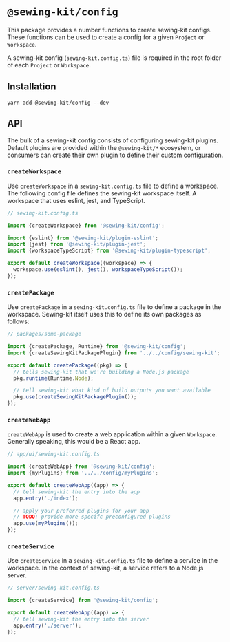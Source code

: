# `@sewing-kit/config`

This package provides a number functions to create sewing-kit configs. These functions can be used to create a config for a given `Project` or `Workspace`.

A sewing-kit config (`sewing-kit.config.ts`) file is required in the root folder of each `Project` or `Workspace`.

## Installation

```
yarn add @sewing-kit/config --dev
```

## API

The bulk of a sewing-kit config consists of configuring sewing-kit plugins. Default plugins are provided within the `@sewing-kit/*` ecosystem, or consumers can create their own plugin to define their custom configuration.

### `createWorkspace`

Use `createWorkspace` in a `sewing-kit.config.ts` file to define a workspace. The following config file defines the sewing-kit workspace itself. A workspace that uses eslint, jest, and TypeScript.

```ts
// sewing-kit.config.ts

import {createWorkspace} from '@sewing-kit/config';

import {eslint} from '@sewing-kit/plugin-eslint';
import {jest} from '@sewing-kit/plugin-jest';
import {workspaceTypeScript} from '@sewing-kit/plugin-typescript';

export default createWorkspace((workspace) => {
  workspace.use(eslint(), jest(), workspaceTypeScript());
});
```

### `createPackage`

Use `createPackage` in a `sewing-kit.config.ts` file to define a package in the workspace. Sewing-kit itself uses this to define its own packages as follows:

```ts
// packages/some-package

import {createPackage, Runtime} from '@sewing-kit/config';
import {createSewingKitPackagePlugin} from '../../config/sewing-kit';

export default createPackage((pkg) => {
  // tells sewing-kit that we're building a Node.js package
  pkg.runtime(Runtime.Node);

  // tell sewing-kit what kind of build outputs you want available
  pkg.use(createSewingKitPackagePlugin());
});
```

### `createWebApp`

`createWebApp` is used to create a web application within a given `Workspace`. Generally speaking, this would be a React app.

```ts
// app/ui/sewing-kit.config.ts

import {createWebApp} from '@sewing-kit/config';
import {myPlugins} from '../../config/myPlugins';

export default createWebApp((app) => {
  // tell sewing-kit the entry into the app
  app.entry('./index');

  // apply your preferred plugins for your app
  // TODO: provide more specifc preconfigured plugins
  app.use(myPlugins());
});
```

### `createService`

Use `createService` in a `sewing-kit.config.ts` file to define a service in the workspace. In the context of sewing-kit, a service refers to a Node.js server.

```ts
// server/sewing-kit.config.ts

import {createService} from '@sewing-kit/config';

export default createWebApp((app) => {
  // tell sewing-kit the entry into the server
  app.entry('./server');
});
```
